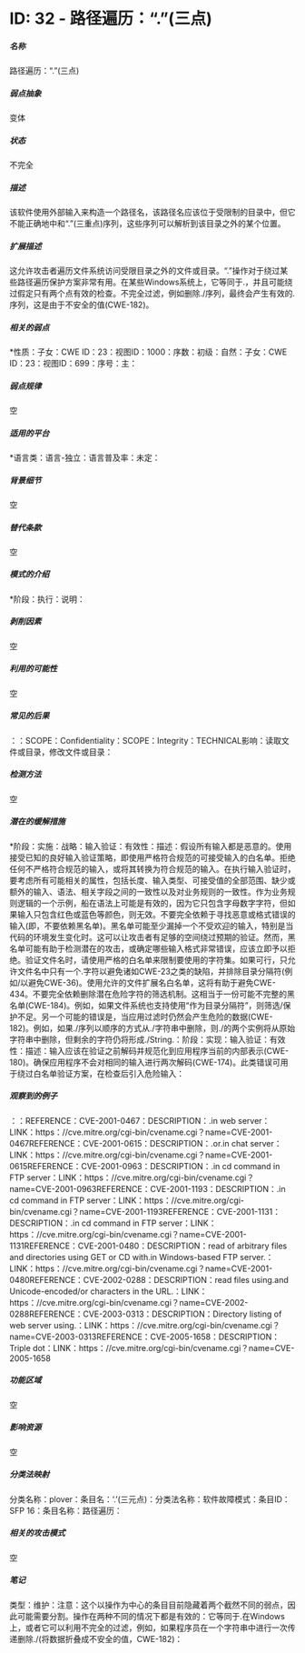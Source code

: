# ID: 32 - 路径遍历：“.”(三点)
<h5>名称</h5>路径遍历：“.”(三点)
<h5>弱点抽象</h5>变体
<h5>状态</h5>不完全
<h5>描述</h5>该软件使用外部输入来构造一个路径名，该路径名应该位于受限制的目录中，但它不能正确地中和“.”(三重点)序列，这些序列可以解析到该目录之外的某个位置。
<h5>扩展描述</h5>这允许攻击者遍历文件系统访问受限目录之外的文件或目录。“.”操作对于绕过某些路径遍历保护方案非常有用。在某些Windows系统上，它等同于.，并且可能绕过假定只有两个点有效的检查。不完全过滤，例如删除./序列，最终会产生有效的.序列，这是由于不安全的值(CWE-182)。
<h5>相关的弱点</h5>*性质：子女：CWE ID：23：视图ID：1000：序数：初级：自然：子女：CWE ID：23：视图ID：699：序号：主：
<h5>弱点规律</h5>空
<h5>适用的平台</h5>*语言类：语言-独立：语言普及率：未定：
<h5>背景细节</h5>空
<h5>替代条款</h5>空
<h5>模式的介绍</h5>*阶段：执行：说明：
<h5>剥削因素</h5>空
<h5>利用的可能性</h5>空
<h5>常见的后果</h5>：：SCOPE：Confidentiality：SCOPE：Integrity：TECHNICAL影响：读取文件或目录，修改文件或目录：
<h5>检测方法</h5>空
<h5>潜在的缓解措施</h5>*阶段：实施：战略：输入验证：有效性：描述：假设所有输入都是恶意的。使用接受已知的良好输入验证策略，即使用严格符合规范的可接受输入的白名单。拒绝任何不严格符合规范的输入，或将其转换为符合规范的输入。在执行输入验证时，要考虑所有可能相关的属性，包括长度、输入类型、可接受值的全部范围、缺少或额外的输入、语法、相关字段之间的一致性以及对业务规则的一致性。作为业务规则逻辑的一个示例，船在语法上可能是有效的，因为它只包含字母数字字符，但如果输入只包含红色或蓝色等颜色，则无效。不要完全依赖于寻找恶意或格式错误的输入(即，不要依赖黑名单)。黑名单可能至少漏掉一个不受欢迎的输入，特别是当代码的环境发生变化时。这可以让攻击者有足够的空间绕过预期的验证。然而，黑名单可能有助于检测潜在的攻击，或确定哪些输入格式非常错误，应该立即予以拒绝。验证文件名时，请使用严格的白名单来限制要使用的字符集。如果可行，只允许文件名中只有一个.字符以避免诸如CWE-23之类的缺陷，并排除目录分隔符(例如/以避免CWE-36)。使用允许的文件扩展名白名单，这将有助于避免CWE-434。不要完全依赖删除潜在危险字符的筛选机制。这相当于一份可能不完整的黑名单(CWE-184)。例如，如果文件系统也支持使用“作为目录分隔符”，则筛选/保护不足。另一个可能的错误是，当应用过滤时仍然会产生危险的数据(CWE-182)。例如，如果./序列以顺序的方式从./字符串中删除，则./的两个实例将从原始字符串中删除，但剩余的字符仍将形成./String.：阶段：实现：输入验证：有效性：描述：输入应该在验证之前解码并规范化到应用程序当前的内部表示(CWE-180)。确保应用程序不会对相同的输入进行两次解码(CWE-174)。此类错误可用于绕过白名单验证方案，在检查后引入危险输入：
<h5>观察到的例子</h5>：：REFERENCE：CVE-2001-0467：DESCRIPTION：.in web server：LINK：https：//cve.mitre.org/cgi-bin/cvename.cgi？name=CVE-2001-0467REFERENCE：CVE-2001-0615：DESCRIPTION：.or.in chat server：LINK：https：//cve.mitre.org/cgi-bin/cvename.cgi？name=CVE-2001-0615REFERENCE：CVE-2001-0963：DESCRIPTION：.in cd command in FTP server：LINK：https：//cve.mitre.org/cgi-bin/cvename.cgi？name=CVE-2001-0963REFERENCE：CVE-2001-1193：DESCRIPTION：.in cd command in FTP server：LINK：https：//cve.mitre.org/cgi-bin/cvename.cgi？name=CVE-2001-1193REFERENCE：CVE-2001-1131：DESCRIPTION：.in cd command in FTP server：LINK：https：//cve.mitre.org/cgi-bin/cvename.cgi？name=CVE-2001-1131REFERENCE：CVE-2001-0480：DESCRIPTION：read of arbitrary files and directories using GET or CD with.in Windows-based FTP server.：LINK：https：//cve.mitre.org/cgi-bin/cvename.cgi？name=CVE-2001-0480REFERENCE：CVE-2002-0288：DESCRIPTION：read files using.and Unicode-encoded/or characters in the URL.：LINK：https：//cve.mitre.org/cgi-bin/cvename.cgi？name=CVE-2002-0288REFERENCE：CVE-2003-0313：DESCRIPTION：Directory listing of web server using.：LINK：https：//cve.mitre.org/cgi-bin/cvename.cgi？name=CVE-2003-0313REFERENCE：CVE-2005-1658：DESCRIPTION：Triple dot：LINK：https：//cve.mitre.org/cgi-bin/cvename.cgi？name=CVE-2005-1658
<h5>功能区域</h5>空
<h5>影响资源</h5>空
<h5>分类法映射</h5>分类名称：plover：条目名：‘.’(三元点)：分类法名称：软件故障模式：条目ID：SFP 16：条目名称：路径遍历：
<h5>相关的攻击模式</h5>空
<h5>笔记</h5>类型：维护：注意：这个以操作为中心的条目目前隐藏着两个截然不同的弱点，因此可能需要分割。操作在两种不同的情况下都是有效的：它等同于.在Windows上，或者它可以利用不完全的过滤，例如，如果程序员在一个字符串中进行一次传递删除./(将数据折叠成不安全的值，CWE-182)：

